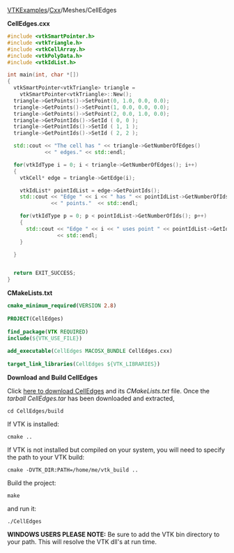 [VTKExamples](/home/)/[Cxx](/Cxx)/Meshes/CellEdges

**CellEdges.cxx**
```c++
#include <vtkSmartPointer.h>
#include <vtkTriangle.h>
#include <vtkCellArray.h>
#include <vtkPolyData.h>
#include <vtkIdList.h>

int main(int, char *[])
{
  vtkSmartPointer<vtkTriangle> triangle =
    vtkSmartPointer<vtkTriangle>::New();
  triangle->GetPoints()->SetPoint(0, 1.0, 0.0, 0.0);
  triangle->GetPoints()->SetPoint(1, 0.0, 0.0, 0.0);
  triangle->GetPoints()->SetPoint(2, 0.0, 1.0, 0.0);
  triangle->GetPointIds()->SetId ( 0, 0 );
  triangle->GetPointIds()->SetId ( 1, 1 );
  triangle->GetPointIds()->SetId ( 2, 2 );

  std::cout << "The cell has " << triangle->GetNumberOfEdges()
            << " edges." << std::endl;

  for(vtkIdType i = 0; i < triangle->GetNumberOfEdges(); i++)
  {
    vtkCell* edge = triangle->GetEdge(i);

    vtkIdList* pointIdList = edge->GetPointIds();
    std::cout << "Edge " << i << " has " << pointIdList->GetNumberOfIds()
              << " points."  << std::endl;

    for(vtkIdType p = 0; p < pointIdList->GetNumberOfIds(); p++)
    {
      std::cout << "Edge " << i << " uses point " << pointIdList->GetId(p)
                << std::endl;
    }

  }


  return EXIT_SUCCESS;
}
```
**CMakeLists.txt**
```cmake
cmake_minimum_required(VERSION 2.8)
 
PROJECT(CellEdges)
 
find_package(VTK REQUIRED)
include(${VTK_USE_FILE})
 
add_executable(CellEdges MACOSX_BUNDLE CellEdges.cxx)
 
target_link_libraries(CellEdges ${VTK_LIBRARIES})
```

**Download and Build CellEdges**

Click [here to download CellEdges](https://github.com/lorensen/VTKWikiExamplesTarballs/raw/master/CellEdges.tar) and its *CMakeLists.txt* file.
Once the *tarball CellEdges.tar* has been downloaded and extracted,
```
cd CellEdges/build 
```
If VTK is installed:
```
cmake ..
```
If VTK is not installed but compiled on your system, you will need to specify the path to your VTK build:
```
cmake -DVTK_DIR:PATH=/home/me/vtk_build ..
```
Build the project:
```
make
```
and run it:
```
./CellEdges
```
**WINDOWS USERS PLEASE NOTE:** Be sure to add the VTK bin directory to your path. This will resolve the VTK dll's at run time.

